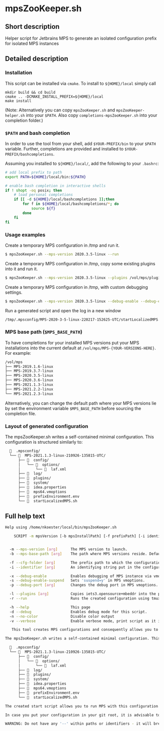 # mpsZooKeeper.sh


## Short description

Helper script for Jetbrains MPS to generate an isolated configuration prefix for isolated MPS instances


## Detailed description

### Installation

This script can be installed via `cmake`. To install to `${HOME}/local` simply call

```
mkdir build && cd build
cmake .. -DCMAKE_INSTALL_PREFIX=${HOME}/local
make install
```

(Note: Alternatively you can copy `mpsZooKeeper.sh` and `mpsZooKeeper-helper.sh` into your `$PATH`. Also copy `completions-mpsZooKeeper.sh` into your completion folder.)


### `$PATH` and bash completion

In order to use the tool from your shell, add `$YOUR-PREFIX/bin` to your `$PATH` variable. Further, completions are provided and installed to `$YOUR-PREFIX/bashcompletions`.

Assuming you installed to `${HOME}/local/`, add the following to your `.bashrc`:

``` bash
# add local prefix to path
export PATH=${HOME}/local/bin:${PATH}

# enable bash completion in interactive shells
if ! shopt -oq posix; then
    # load personal completions
    if [[ -d ${HOME}/local/bashcompletions ]];then
        for f in ${HOME}/local/bashcompletions/*; do
            source ${f}
        done
    fi
fi
```

### Usage examples

Create a temporary MPS configuration in /tmp and run it.
``` bash
$ mpsZooKeeper.sh --mps-version 2020.3.5-linux --run
```

Create a temporary MPS configuration in /tmp, copy some existing plugins into it and run it.
``` bash
$ mpsZooKeeper.sh --mps-version 2020.3.5-linux --plugins /vol/mps/plugins/MPS-2020.3.4/myOwnPlugin/ --plugins /vol/mps/plugins/MPS-2020.3.4/iets3-2020.3.5116.6bd9f15/ --run
```

Create a temporary MPS configuration in /tmp, with custom debugging settings.
``` bash
$ mpsZooKeeper.sh --mps-version 2020.3.5-linux --debug-enable --debug-enable-suspend --debug-port 20203
```

Run a generated script and open the log in a new window
``` bash
/tmp/.mpsconfig/MPS-2020-3-5-linux-220217-152625-UTC/startLocalizedMPS.sh tmuxLA
```


### MPS base path (`$MPS_BASE_PATH`)

To have completions for your installed MPS versions put your MPS installations into the current default at `/vol/mps/MPS-{YOUR-VERSIONS-HERE}`. For example:

``` bash
/vol/mps
├── MPS-2019.1.6-linux
├── MPS-2019.3.7-linux
├── MPS-2020.3.5-linux
├── MPS-2020.3.6-linux
├── MPS-2021.1.3-linux
├── MPS-2021.2.2-linux
└── MPS-2021.2.3-linux
```

Alternatively, you can change the default path where your MPS versions lie by set the environment variable `$MPS_BASE_PATH` before sourcing the completion file.


### Layout of generated configuration

The mpsZooKeeper.sh writes a self-contained minimal configuration. This configuration is structured similarly to:

``` bash
    .mpsconfig/
  └──   MPS-2021.1.3-linux-210926-135815-UTC/
      ├──   config/
      │   └──   options/
      │       └──   laf.xml
      ├──   log/
      ├──   plugins/
      ├──   system/
      ├──   idea.properties
      ├──   mps64.vmoptions
      ├──   prefixEnvironment.env
      └──   startLocalizedMPS.sh
```



## Full help text

``` bash
Help using /home/nkoester/local/bin/mpsZooKeeper.sh

    SCRIPT -m mpsVersion [-b mpsInstallPath] [-f prefixPath] [-i identifier] [-x] [-s] [-p port]


  -m --mps-version [arg]      The MPS version to launch.
  -b --mps-base-path [arg]    The path where MPS versions reside. Default="/vol/mps"

  -f --cfg-folder [arg]       The prefix path to which the configuration is written. Default="/tmp"
  -i --identifier [arg]       An identifying string put in the configuration folder name. Will use the current date and time if unset.

  -x --debug-enable           Enables debugging of MPS instance via vmoptions.
  -s --debug-enable-suspend   Sets 'suspend=y' in MPS vmoptions.
  -p --debug-port [arg]       Changes the debug port in MPS vmoptions.  Default="51337"

  -l --plugins [arg]          Copies iets3.opensource+mbeddr into the prefix plugin folder from /vol/mps/plugins/[arg]. Default="none"
  -r --run                    Runs the created configuration using tmux.

  -h --help                   This page
  -d --debug                  Enables debug mode for this script.
  -n --no-color               Disable color output
  -v --verbose                Enable verbose mode, print script as it is executed

   This tool creates MPS configurations and consequently allows you to run multiple instances of various MPS versions without a shared module (i.e. language/solution) pool.

The mpsZooKeeper.sh writes a self-contained minimal configuration. This configuration is structured similarly to:

    .mpsconfig/
  └──   MPS-2021.1.3-linux-210926-135815-UTC/
      ├──   config/
      │   └──   options/
      │       └──   laf.xml
      ├──   log/
      ├──   plugins/
      ├──   system/
      ├──   idea.properties
      ├──   mps64.vmoptions
      ├──   prefixEnvironment.env
      └──   startLocalizedMPS.sh

The created start script allows you to run MPS with this configuration folder. You can place such a configuration within your project root folder for project specific independent configurations.

In case you put your configuration in your git root, it is advisable to add the alias 'cleanxdf = clean -xdf -e .mpsconfig' to your global git config.

WARNING: Do not have any '--' within paths or identifiers - it will break MPS.
```
